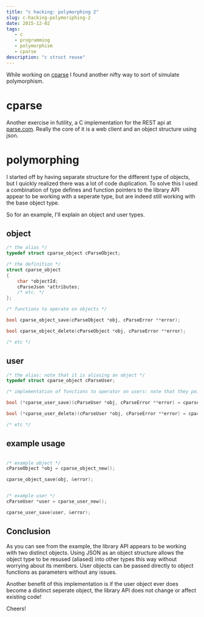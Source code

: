 ```yaml
---
title: "c hacking: polymorphing 2"
slug: c-hacking-polymoriphing-2
date: 2015-12-02
tags:
   - c
   - programming
   - polymorphism
   - cparse
description: "c struct reuse"
---
```


While working on [cparse](http://github.com/ryjen/cparse) I found another nifty way to sort of simulate polymorphism.

cparse
======

Another exercise in futility, a C implementation for the  REST api at [parse.com](http://parse.com).  Really the core of it is a web client and an object structure using json.

polymorphing
============

I started off by having separate structure for the different type of objects, but I quickly realized there was a lot of code duplication.
To solve this I used a combination of type defines and function pointers to the library API appear to be working with a seperate type, but are indeed still working with the base object type.

So for an example, I'll explain an object and user types.

object
------

```c
/* the alias */
typedef struct cparse_object cParseObject;

/* the definition */
struct cparse_object
{
	char *objectId;
	cParseJson *attributes;
	/* etc. */
};

/* functions to operate on objects */

bool cparse_object_save(cParseObject *obj, cParseError **error);

bool cparse_object_delete(cParseObject *obj, cParseError **error);

/* etc */

```

user
----

```c
/* the alias: note that it is aliasing an object */
typedef struct cparse_object cParseUser;

/* implementation of functions to operator on users: note that they point to object functions */

bool (*cparse_user_save)(cParseUser *obj, cParseError **error) = cparse_object_save;

bool (*cparse_user_delete)(cParseUser *obj, cParseError **error) = cparse_object_delete;

/* etc */

```

example usage
-------------

```c

/* example object */
cParseObject *obj = cparse_object_new();

cparse_object_save(obj, &error);


/* example user */
cParseUser *user = cparse_user_new();

cparse_user_save(user, &error);

```

Conclusion
----------

As you can see from the example, the library API appears to be working with two distinct objects.  Using JSON as an object structure allows the object type to be resused (aliased) into other types this way without worrying about its members.  User objects can be passed directly to object functions as parameters without any issues.

Another benefit of this implementation is if the user object ever does become a distinct seperate object, the library API does not change or affect existing code!

Cheers!
